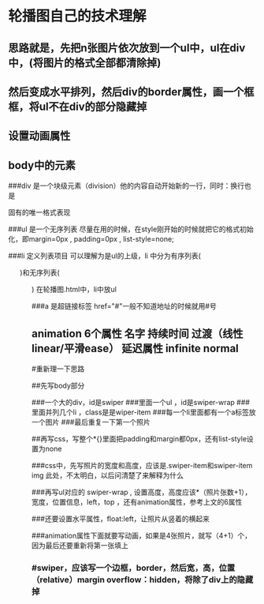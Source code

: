 # 轮播图自己的技术理解

## 思路就是，先把n张图片依次放到一个ul中，ul在div中，(将图片的格式全部都清除掉)
## 然后变成水平排列，然后div的border属性，画一个框框，将ul不在div的部分隐藏掉
## 设置动画属性

## body中的元素

###div 是一个块级元素（division）他的内容自动开始新的一行，同时：换行也是<div>固有的唯一格式表现

###ul  是一个无序列表	尽量在用的时候，在style刚开始的时候就把它的格式初始化，即margin=0px , padding=0px , list-style=none;

###li  定义列表项目 可以理解为是ul的上级，li 中分为有序列表(<ol>)和无序列表(<ul>) 在轮播图.html中，li中放ul

###a   是超链接标签 href="#"一般不知道地址的时候就用#号

## animation 6个属性  名字 持续时间 过渡（线性linear/平滑ease） 延迟属性 infinite normal



#重新理一下思路

##先写body部分

###一个大的div，id是swiper
###里面一个ul ，id是swiper-wrap
###里面并列几个li ，class是是wiper-item 
###每一个li里面都有一个a标签放一个图片
###最后重复一下第一个照片


##再写css，写整个*{}里面把padding和margin都0px，还有list-style设置为none

###css中，先写照片的宽度和高度，应该是.swiper-item和swiper-item img 此处，不太明白，以后问清楚了来解释为什么

###再写ul对应的 swiper-wrap , 设置高度，高度应该*（照片张数+1），宽度，位置信息，left，top ，还有animation属性，参考上文的6属性

###还要设置水平属性，float:left，让照片从竖着的横起来

###animation属性下面就要写动画，如果是4张照片，就写（4+1）个，因为最后还要重新将第一张填上

### #swiper，应该写一个边框，border，然后宽，高，位置（relative）margin overflow：hidden，将除了div上的隐藏掉

